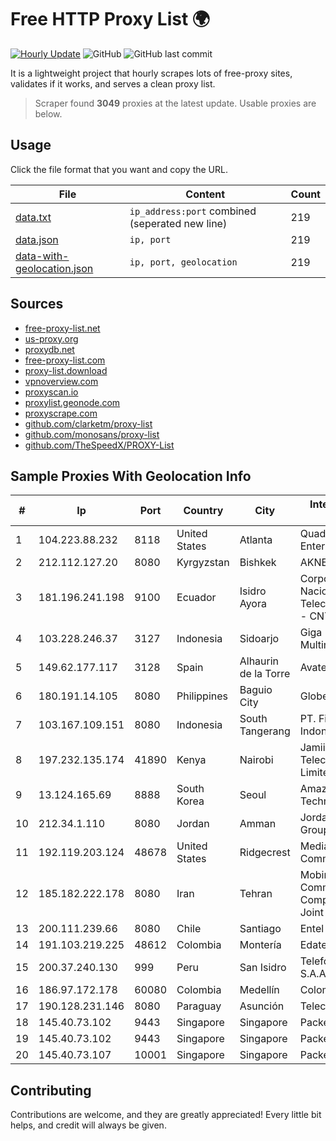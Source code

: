 
# Free HTTP Proxy List 🌍

[![Hourly Update](https://github.com/mertguvencli/http-proxy-list/actions/workflows/main.yml/badge.svg?branch=main)](https://github.com/mertguvencli/http-proxy-list/actions/workflows/main.yml)
![GitHub](https://img.shields.io/github/license/mertguvencli/http-proxy-list)
![GitHub last commit](https://img.shields.io/github/last-commit/mertguvencli/http-proxy-list)

It is a lightweight project that hourly scrapes lots of free-proxy sites, validates if it works, and serves a clean proxy list.


> Scraper found **3049** proxies at the latest update. Usable proxies are below.

## Usage

Click the file format that you want and copy the URL.


|File|Content|Count|
|----|-------|-----|
|[data.txt](https://raw.githubusercontent.com/mertguvencli/http-proxy-list/main/proxy-list/data.txt)|`ip_address:port` combined (seperated new line)|219|
|[data.json](https://raw.githubusercontent.com/mertguvencli/http-proxy-list/main/proxy-list/data.json)|`ip, port`|219|
|[data-with-geolocation.json](https://raw.githubusercontent.com/mertguvencli/http-proxy-list/main/proxy-list/data-with-geolocation.json)|`ip, port, geolocation`|219|

## Sources

* [free-proxy-list.net](https://free-proxy-list.net)
* [us-proxy.org](https://www.us-proxy.org)
* [proxydb.net](http://proxydb.net)
* [free-proxy-list.com](https://free-proxy-list.com/?page=&port=&type%5B%5D=http&type%5B%5D=https&up_time=0&search=Search)
* [proxy-list.download](https://www.proxy-list.download/HTTP)
* [vpnoverview.com](https://vpnoverview.com/privacy/anonymous-browsing/free-proxy-servers)
* [proxyscan.io](https://www.proxyscan.io)
* [proxylist.geonode.com](https://proxylist.geonode.com/api/proxy-list?limit=300&page=1&sort_by=lastChecked&sort_type=desc&protocols=http,https)
* [proxyscrape.com](https://api.proxyscrape.com/v2/?request=displayproxies&protocol=http&timeout=10000&country=all&ssl=all&anonymity=all)
* [github.com/clarketm/proxy-list](https://raw.githubusercontent.com/clarketm/proxy-list/master/proxy-list-raw.txt)
* [github.com/monosans/proxy-list](https://raw.githubusercontent.com/monosans/proxy-list/main/proxies/http.txt)
* [github.com/TheSpeedX/PROXY-List](https://raw.githubusercontent.com/TheSpeedX/PROXY-List/master/http.txt)


## Sample Proxies With Geolocation Info

|#|Ip|Port|Country|City|Internet Service Provider|
|-|--|----|-------|----|-------------------------|
|1|104.223.88.232|8118|United States|Atlanta|QuadraNet Enterprises LLC|
|2|212.112.127.20|8080|Kyrgyzstan|Bishkek|AKNET Ltd.|
|3|181.196.241.198|9100|Ecuador|Isidro Ayora|Corporacion Nacional De Telecomunicaciones - CNT EP|
|4|103.228.246.37|3127|Indonesia|Sidoarjo|Giga Patra Multimedia|
|5|149.62.177.117|3128|Spain|Alhaurin de la Torre|Avatel Telecom|
|6|180.191.14.105|8080|Philippines|Baguio City|Globe Telecom|
|7|103.167.109.151|8080|Indonesia|South Tangerang|PT. Fiber Networks Indonesia|
|8|197.232.135.174|41890|Kenya|Nairobi|Jamii Telecommunications Limited|
|9|13.124.165.69|8888|South Korea|Seoul|Amazon Technologies Inc.|
|10|212.34.1.110|8080|Jordan|Amman|Jordan Telecom Group|
|11|192.119.203.124|48678|United States|Ridgecrest|Mediacom Communications|
|12|185.182.222.178|8080|Iran|Tehran|Mobin Net Communication Company (Private Joint Stock)|
|13|200.111.239.66|8080|Chile|Santiago|Entel Chile S.A.|
|14|191.103.219.225|48612|Colombia|Montería|Edatel S.a. E.S.P|
|15|200.37.240.130|999|Peru|San Isidro|Telefonica del Peru S.A.A.|
|16|186.97.172.178|60080|Colombia|Medellín|Colombia Móvil|
|17|190.128.231.146|8080|Paraguay|Asunción|Telecel S.A.|
|18|145.40.73.102|9443|Singapore|Singapore|Packet Host, Inc.|
|19|145.40.73.102|9443|Singapore|Singapore|Packet Host, Inc.|
|20|145.40.73.107|10001|Singapore|Singapore|Packet Host, Inc.|



## Contributing

Contributions are welcome, and they are greatly appreciated! Every
little bit helps, and credit will always be given.

